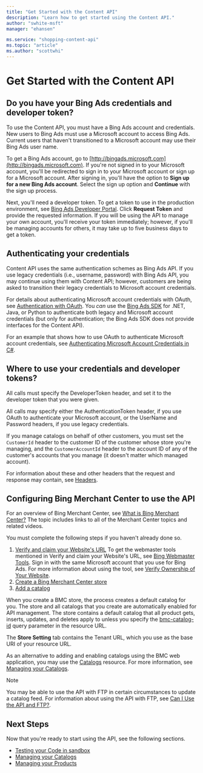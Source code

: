 ```yaml
---
title: "Get Started with the Content API"
description: "Learn how to get started using the Content API."
author: "swhite-msft"
manager: "ehansen"

ms.service: "shopping-content-api"
ms.topic: "article"
ms.author: "scottwhi"
---
```

# Get Started with the Content API
## <a name="credentials"/> Do you have your Bing Ads credentials and developer token?
To use the Content API, you must have a Bing Ads account and credentials. New users to Bing Ads must use a Microsoft account to access Bing Ads. Current users that haven't transitioned to a Microsoft account may use their Bing Ads user name. 

To get a Bing Ads account, go to [http://bingads.microsoft.com](http://bingads.microsoft.com). If you're not signed in to your Microsoft account, you'll be redirected to sign in to your Microsoft account or sign up for a Microsoft account. After signing in, you'll have the option to **Sign up for a new Bing Ads account**. Select the sign up option and **Continue** with the sign up process.

Next, you'll need a developer token. To get a token to use in the production environment, see [Bing Ads Developer Portal](https://developers.bingads.microsoft.com/account). Click **Request Token** and provide the requested information. If you will be using the API to manage your own account, you'll receive your token immediately; however, if you'll be managing accounts for others, it may take up to five business days to get a token.

## <a name="authentication"/> Authenticating your credentials

Content API uses the same authentication schemes as Bing Ads API. If you use legacy credentials (i.e., username, password) with Bing Ads API, you may continue using them with Content API; however, customers are being asked to transition their legacy credentials to Microsoft account credentials. 

For details about authenticating Microsoft account credentials with OAuth, see [Authentication with OAuth](../guides/authentication-oauth.md). You *can* use the [Bing Ads SDK](../guides/client-libraries.md) for .NET, Java, or Python to authenticate both legacy and Microsoft account credentials (but only for authentication; the Bing Ads SDK does not provide interfaces for the Content API).

For an example that shows how to use OAuth to authenticate Microsoft account credentials, see [Authenticating Microsoft Account Credentials in C#](../shopping-content/code-example-authentication-oauth.md).

## Where to use your credentials and developer tokens?

All calls must specify the DeveloperToken header, and set it to the developer token that you were given.

All calls may specify either the AuthenticationToken header, if you use OAuth to authenticate your Microsoft account, or the UserName and Password headers, if you use legacy credentials.

If you manage catalogs on behalf of other customers, you must set the `CustomerId` header to the customer ID of the customer whose store you're managing, and the `CustomerAccountId` header to the account ID of any of the customer's accounts that you manage (it doesn't matter which managed account). 

For information about these and other headers that the request and response may contain, see [Headers](../shopping-content/products-resource.md#headers). 

## <a name="configurebmc"/> Configuring Bing Merchant Center to use the API

For an overview of Bing Merchant Center, see [What is Bing Merchant Center?](http://help.bingads.microsoft.com/#apex/3/en/51083/1) The topic includes links to all of the Merchant Center topics and related videos.

You must complete the following steps if you haven't already done so.

1. [Verify and claim your Website's URL](http://help.bingads.microsoft.com/#apex/3/en/50888/1)
  To get the webmaster tools mentioned in Verify and claim your Website's URL, see [Bing Webmaster Tools](http://www.bing.com/toolbox/webmaster). Sign in with the same Microsoft account that you use for Bing Ads. For more information about using the tool, see [Verify Ownership of Your Website](http://www.bing.com/webmaster/help/how-to-verify-ownership-of-your-site-afcfefc6). 
2. [Create a Bing Merchant Center store](http://help.bingads.microsoft.com/#apex/3/en/51085/1)
3. [Add a catalog](http://help.bingads.microsoft.com/#apex/3/en/51105/1)

When you create a BMC store, the process creates a default catalog for you. The store and all catalogs that you create are automatically enabled for API management. The store contains a default catalog that all product gets, inserts, updates, and deletes apply to unless you specify the [bmc-catalog-id](../shopping-content/products-resource.md#bmccatalogid) query parameter in the resource URL. 

The **Store Setting** tab contains the Tenant URL, which you use as the base URI of your resource URL.

As an alternative to adding and enabling catalogs using the BMC web application, you may use the [Catalogs](../shopping-content/catalogs-resource.md) resource. For more information, see [Managing your Catalogs](../shopping-content/manage-catalogs.md).

> [!NOTE] 
> You may be able to use the API with FTP in certain circumstances to update a catalog feed. For information about using the API with FTP, see [Can I Use the API and FTP?](../shopping-content/can-use-api-ftp.md). 


## Next Steps
Now that you're ready to start using the API, see the following sections.

- [Testing your Code in sandbox](../shopping-content/test-code-sandbox.md)
- [Managing your Catalogs](../shopping-content/manage-catalogs.md)
- [Managing your Products](../shopping-content/manage-products.md) 
